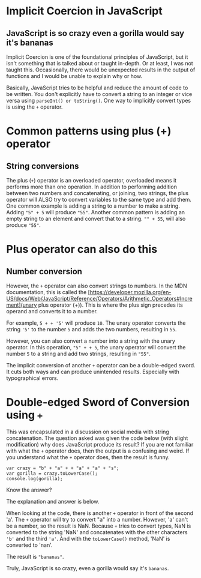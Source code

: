 # Implicit Coercion in JavaScript

## JavaScript is so crazy even a gorilla would say it's bananas

Implicit Coercion is one of the foundational principles of JavaScript, but it isn't something that is talked about or taught in-depth. Or at least, I was not taught this. Occasionally, there would be unexpected results in the output of functions and I would be unable to explain why or how. 

Basically, JavaScript tries to be helpful and reduce the amount of code to be written. You don't explicitly have to convert a string to an integer or vice versa using `parseInt() or toString()`. One way to implicitly convert types is using the  `+` operator. 

# Common patterns using plus (+) operator
## String conversions

The plus (`+`) operator is an overloaded operator, overloaded means it performs more than one operation. In addition to performing addition between two numbers and concatenating, or joining, two strings, the plus operator will ALSO try to convert variables to the same type and add them. One common example is adding a string to a number to make a string. Adding `"5" + 5` will produce `"55"`. Another common pattern is adding an empty string to an element and convert that to a string. `"" + 55`, will also produce `"55"`. 

# Plus operator can also do this
## Number conversion

However, the `+` operator can also convert strings to numbers. In the MDN documentation, this is called the [https://developer.mozilla.org/en-US/docs/Web/JavaScript/Reference/Operators/Arithmetic_Operators#Increment](unary plus operator (+)). This is where the plus sign precedes its operand and converts it to a number. 

For example, `5 + + '5'` will produce `10`. The unary operator converts the string `'5'` to the number `5` and adds the two numbers, resulting in `55`. 

However, you can also convert a number into a string with the unary operator. In this operation, `"5" + + 5`, the unary operator will convert the number `5` to a string and add two strings, resulting in `"55"`. 

The implicit conversion of another `+` operator can be a double-edged sword. It cuts both ways and can produce unintended results. Especially with typographical errors.

# Double-edged Sword of Conversion using `+`

This was encapsulated in a discussion on social media with string concatenation. The question asked was given the code below (with slight modification) why does JavaScript produce its result?  If you are not familiar with what the `+` operator does, then the output is a confusing and weird. If you understand what the `+` operator does, then the result is funny.

`var crazy = "b" + "a" + + "a" + "a" + "s";`  
`var gorilla = crazy.toLowerCase();`  
`console.log(gorilla);`  

Know the answer? 

The explanation and answer is below.

When looking at the code, there is another `+` operator in front of the second 'a'. The `+` operator will try to convert "a" into a number. However, 'a' can't be a number, so the result is NaN. Because `+` tries to convert types, NaN is converted to the string 'NaN' and concatenates with the other characters `'b'` and the third `'a'`. And with the `toLowerCase()` method, 'NaN' is converted to 'nan'.

The result is `"bananas"`.

Truly, JavaScript is so crazy, even a gorilla would say it's `bananas`. 
